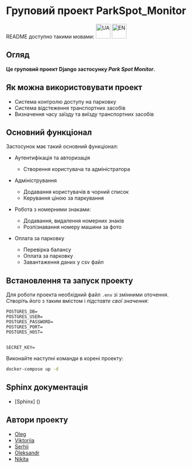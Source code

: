 # Груповий проект ParkSpot_Monitor

README доступно такими мовами:
<a href="https://https://github.com/olegdenko/ParkSpot_Monitor/blob/dev/README.md">
<img src="https://em-content.zobj.net/thumbs/120/apple/354/flag-ukraine_1f1fa-1f1e6.png" alt="UA" width="40" height="40"></a>
<a href="https://github.com/olegdenko/ParkSpot_Monitor/blob/dev/README.eng.md">
<img src="https://em-content.zobj.net/thumbs/120/apple/354/flag-united-states_1f1fa-1f1f8.png" alt="EN" width="40" height="40"></a>


## **Огляд**

**Це груповий проект Django застосунку *Park Spot Monitor*.**

## Як можна використовувати проект

* Система контролю доступу на парковку
* Система відстеження транспортних засобів
* Визначення часу заїзду та виїзду транспортних засобів

##  **Основний функціонал**

Застосунок має такий основний функціонал:
* Аутентифікація та авторизація
    * Створення користувача та адміністратора

* Адміністрування
    * Додавання користувачів в чорний список
    * Керування ціною за паркування

* Робота з номерними знаками:
    * Додавання, видалення номерних знаків
    * Розпізнавання номеру машини за фото

* Оплата за парковку
    * Перевірка балансу
    * Оплата за парковку
    * Завантаження даних у csv файл

## **Встановлення та запуск проекту** 

Для роботи проекта необхідний файл `.env` зі змінними оточення.
Створіть його з таким вмістом і *підставте свої значення*:

```dotenv
POSTGRES_DB=
POSTGRES_USER=
POSTGRES_PASSWORD=
POSTGRES_PORT=
POSTGRES_HOST= 


SECRET_KEY=
```

Виконайте наступні команди в корені проекту:
```bash
docker-compose up -d
```
## Sphinx документація
* [Sphinx] ()

##  **Автори проекту** 
* [Oleg](https://github.com/olegdenko)
* [Viktoriia](https://github.com/Nilinz)
* [Serhii](https://github.com/SerhiiAndreiko)
* [Oleksandr](https://github.com/SVcheburator)
* [Nikita](https://github.com/Nikita-devel)